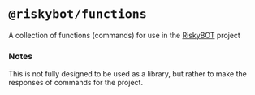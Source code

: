 # `@riskybot/functions`

A collection of functions (commands) for use in the [RiskyBOT](https://github.com/RiskyMH/RiskyBOT) project

### Notes
This is not fully designed to be used as a library, but rather to make the responses of commands for the project.
